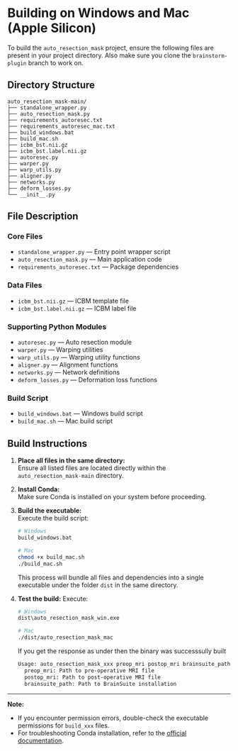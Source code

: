 # Building on Windows and Mac (Apple Silicon)

To build the `auto_resection_mask` project, ensure the following files are present in your project directory. Also make sure you clone the `brainstorm-plugin` branch to work on.

## Directory Structure

```
auto_resection_mask-main/
├── standalone_wrapper.py
├── auto_resection_mask.py
├── requirements_autoresec.txt
├── requirements_autoresec_mac.txt
├── build_windows.bat
├── build_mac.sh
├── icbm_bst.nii.gz
├── icbm_bst.label.nii.gz
├── autoresec.py
├── warper.py
├── warp_utils.py
├── aligner.py
├── networks.py
├── deform_losses.py
└── __init__.py
```

## File Description

### Core Files
- `standalone_wrapper.py` — Entry point wrapper script
- `auto_resection_mask.py` — Main application code
- `requirements_autoresec.txt` — Package dependencies

### Data Files
- `icbm_bst.nii.gz` — ICBM template file
- `icbm_bst.label.nii.gz` — ICBM label file

### Supporting Python Modules
- `autoresec.py` — Auto resection module
- `warper.py` — Warping utilities
- `warp_utils.py` — Warping utility functions
- `aligner.py` — Alignment functions
- `networks.py` — Network definitions
- `deform_losses.py` — Deformation loss functions

### Build Script
- `build_windows.bat` — Windows build script
- `build_mac.sh` — Mac build script

## Build Instructions

1. **Place all files in the same directory:**  
   Ensure all listed files are located directly within the `auto_resection_mask-main` directory.

2. **Install Conda:**  
   Make sure Conda is installed on your system before proceeding.

3. **Build the executable:**  
   Execute the build script:
   ```bash
   # Windows
   build_windows.bat

   # Mac
   chmod +x build_mac.sh
   ./build_mac.sh
   ```
   This process will bundle all files and dependencies into a single executable under the folder ```dist``` in the same directory.

4. **Test the build:**
   Execute:
   ```bash
   # Windows
   dist\auto_resection_mask_win.exe

   # Mac
   ./dist/auto_resection_mask_mac
   ```
   If you get the response as under then the binary was successsully built
   ```bash
   Usage: auto_resection_mask_xxx preop_mri postop_mri brainsuite_path
     preop_mri: Path to pre-operative MRI file
     postop_mri: Path to post-operative MRI file
     brainsuite_path: Path to BrainSuite installation
   ```
---
**Note:**  
- If you encounter permission errors, double-check the executable permissions for `build_xxx` files.
- For troubleshooting Conda installation, refer to the [official documentation](https://docs.conda.io/projects/conda/en/latest/user-guide/install/index.html).
